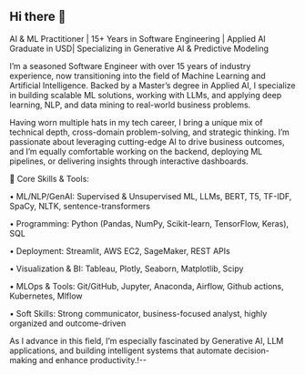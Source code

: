 ## Hi there 👋

AI & ML Practitioner | 15+ Years in Software Engineering | Applied AI Graduate in USD| Specializing in Generative AI & Predictive Modeling

I’m a seasoned Software Engineer with over 15 years of industry experience, now transitioning into the field of Machine Learning and Artificial Intelligence. Backed by a Master’s degree in Applied AI, I specialize in building scalable ML solutions, working with LLMs, and applying deep learning, NLP, and data mining to real-world business problems.

Having worn multiple hats in my tech career, I bring a unique mix of technical depth, cross-domain problem-solving, and strategic thinking. I’m passionate about leveraging cutting-edge AI to drive business outcomes, and I’m equally comfortable working on the backend, deploying ML pipelines, or delivering insights through interactive dashboards.

🔹 Core Skills & Tools:

• ML/NLP/GenAI: Supervised & Unsupervised ML, LLMs, BERT, T5, TF-IDF, SpaCy, NLTK, sentence-transformers

• Programming: Python (Pandas, NumPy, Scikit-learn, TensorFlow, Keras), SQL

• Deployment: Streamlit, AWS EC2, SageMaker, REST APIs

• Visualization & BI: Tableau, Plotly, Seaborn, Matplotlib, Scipy

• MLOps & Tools: Git/GitHub, Jupyter, Anaconda, Airflow, Github actions, Kubernetes, Mlflow

• Soft Skills: Strong communicator, business-focused analyst, highly organized and outcome-driven

As I advance in this field, I’m especially fascinated by Generative AI, LLM applications, and building intelligent systems that automate decision-making and enhance productivity.!--

